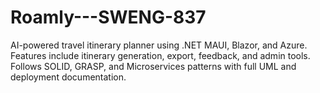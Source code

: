 # Roamly---SWENG-837
AI-powered travel itinerary planner using .NET MAUI, Blazor, and Azure. Features include itinerary generation, export, feedback, and admin tools. Follows SOLID, GRASP, and Microservices patterns with full UML and deployment documentation.

